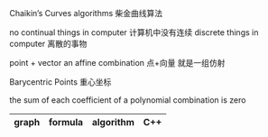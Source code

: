 Chaikin’s Curves algorithms 柴金曲线算法

no continual things in computer 计算机中没有连续
discrete things in computer 离散的事物

point + vector an affine combination 点+向量 就是一组仿射

Barycentric Points 重心坐标

the sum of each coefficient of a polynomial combination is zero 

|graph|formula|algorithm|C++|
|-----|-------|---------|---|
